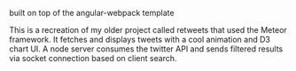 built on top of the angular-webpack template

This is a recreation of my older project called retweets that used the Meteor framework. It fetches and displays tweets with a cool animation and D3 chart UI. A node server consumes the twitter API and sends filtered results via socket connection based on client search.
